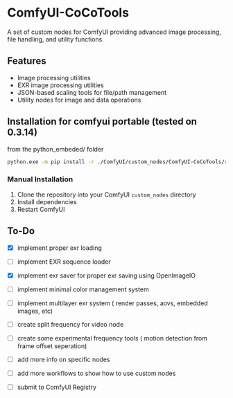# ComfyUI-CoCoTools

A set of custom nodes for ComfyUI providing advanced image processing, file handling, and utility functions.

## Features
- Image processing utilities
- EXR image processing utilities
- JSON-based scaling tools for file/path management
- Utility nodes for image and data operations


## Installation for comfyui portable (tested on 0.3.14)

from the python_embeded/ folder

```bash
python.exe -m pip install -r ./ComfyUI/custom_nodes/ComfyUI-CoCoTools/requirements.txt
```

### Manual Installation
1. Clone the repository into your ComfyUI `custom_nodes` directory
2. Install dependencies
3. Restart ComfyUI




## To-Do
- [x] implement proper exr loading
- [ ] implement EXR sequence loader
- [x] implement exr saver for proper exr saving using OpenImageIO
- [ ] implement minimal color management system
- [ ] implement multilayer exr system ( render passes, aovs, embedded images, etc)
- [ ] create split frequency for video node
- [ ] create some experimental frequency tools ( motion detection from frame offset seperation)
- [ ] add more info on specific nodes
- [ ] add more workflows to show how to use custom nodes

- [ ] submit to ComfyUI Registry